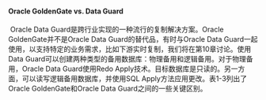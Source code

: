 #### Oracle GoldenGate vs. Data Guard

​	Oracle Data Guard是跨行业实现的一种流行的复制解决方案。Oracle GoldenGate并不是Oracle Data Guard的替代品，有时与Oracle Data Guard一起使用，以支持特定的业务需求，比如下游实时复制，我们将在第10章讨论。使用Data Guard可以创建两种类型的备用数据库：物理备用和逻辑备用。对于物理备用，Oracle Data Guard使用Redo Apply技术。目标数据库是只读的。另一方面，可以读写逻辑备用数据库，并使用SQL Apply方法应用更改。表1-3列出了Oracle GoldenGate和Oracle Data Guard之间的一些关键区别。

